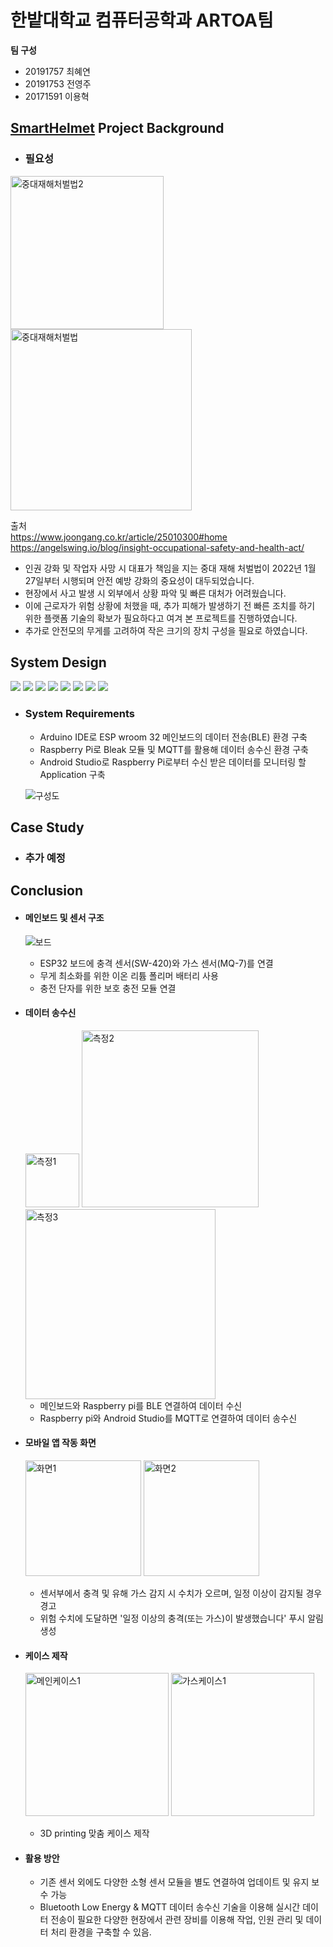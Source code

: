 # 한밭대학교 컴퓨터공학과 ARTOA팀

**팀 구성**
- 20191757 최혜연 
- 20191753 전영주
- 20171591 이용혁

## <u>SmartHelmet</u> Project Background
- ### 필요성
 <img width="245" alt="중대재해처벌법2" src="https://user-images.githubusercontent.com/96764364/205545794-c0730f80-c860-4e98-b06a-9bba336b460f.png"> <img width="290" alt="중대재해처벌법" src="https://user-images.githubusercontent.com/96764364/205548362-2ff68bba-8322-440f-9ed2-d8e97c302dec.png">
 
 출처 <br/>https://www.joongang.co.kr/article/25010300#home <br/>https://angelswing.io/blog/insight-occupational-safety-and-health-act/

  - 인권 강화 및 작업자 사망 시 대표가 책임을 지는 중대 재해 처벌법이 2022년 1월 27일부터 시행되며 안전 예방 강화의 중요성이 대두되었습니다. 
  - 현장에서 사고 발생 시 외부에서 상황 파악 및 빠른 대처가 어려웠습니다.
  - 이에 근로자가 위험 상황에 처했을 때, 추가 피해가 발생하기 전 빠른 조치를 하기 위한 플랫폼 기술의 확보가 필요하다고 여겨 본 프로젝트를 진행하였습니다.
  - 추가로 안전모의 무게를 고려하여 작은 크기의 장치 구성을 필요로 하였습니다.

## System Design
<img src="https://img.shields.io/badge/Arduino-00979D?style=flat-square&logo=arduino&logoColor=white"/> <img src="https://img.shields.io/badge/BLE-0082FC?style=flat-square&logo=bluetooth&logoColor=black"/> <img src="https://img.shields.io/badge/Raspberry Pi-A22846?style=flat-square&logo=raspberrypi&logoColor=black"/> <img src="https://img.shields.io/badge/Linux-FCC624?style=flat-square&logo=Linux&logoColor=black"/> <img src="https://img.shields.io/badge/Python-3776AB?style=flat-square&logo=Python&logoColor=black"/> <img src="https://img.shields.io/badge/MQTT-660066?style=flat-square&logo=mqtt&logoColor=white"/>
 <img src="https://img.shields.io/badge/Android Studio-3DDC84?style=flat-square&logo=android&logoColor=black"/> <img src="https://img.shields.io/badge/Java-F7DF1E?style=flat-square&logo=JavaScript&logoColor=black"/>


- ### System Requirements
  - Arduino IDE로 ESP wroom 32 메인보드의 데이터 전송(BLE) 환경 구축
  - Raspberry Pi로 Bleak 모듈 및 MQTT를 활용해 데이터 송수신 환경 구축
  - Android Studio로 Raspberry Pi로부터 수신 받은 데이터를 모니터링 할 Application 구축
  
  
  ![구성도](https://user-images.githubusercontent.com/96764364/206141817-3c6733fb-a367-4f13-ad89-1a889ce1421f.png)


## Case Study
  - ### 추가 예정
  
  
## Conclusion
  - #### 메인보드 및 센서 구조
      ![보드](https://user-images.githubusercontent.com/96764364/206141809-2a037e86-0a0e-43d3-89d8-765317662e2e.png)
      
      - ESP32 보드에 충격 센서(SW-420)와 가스 센서(MQ-7)를 연결
      - 무게 최소화를 위한 이온 리튬 폴리머 배터리 사용
      - 충전 단자를 위한 보호 충전 모듈 연결

  - #### 데이터 송수신
    <img width="86" alt="측정1" src="https://user-images.githubusercontent.com/96764364/206150803-e0fe1287-19ad-40a5-9151-9c2bfcabc885.png">
    <img width="283" alt="측정2" src="https://user-images.githubusercontent.com/96764364/206150814-42d6b072-8bd2-4bca-8e81-72d4387dbbdf.png">

    <img width="304" alt="측정3" src="https://user-images.githubusercontent.com/96764364/206150826-fda8d4bf-bcda-48b6-8c9c-9eb36ddf3fed.png"> 
     
     - 메인보드와 Raspberry pi를 BLE 연결하여 데이터 수신
     - Raspberry pi와 Android Studio를 MQTT로 연결하여 데이터 송수신


  - #### 모바일 앱 작동 화면
      <img width="185" alt="화면1" src="https://user-images.githubusercontent.com/96764364/206146657-5dc538d4-d7ed-4cf6-ba82-80159b7ccb3c.png"> <img width="185" alt="화면2" src="https://user-images.githubusercontent.com/96764364/206146668-c9fa72bf-0b41-429d-b392-87ab2d180e44.png">

      - 센서부에서 충격 및 유해 가스 감지 시 수치가 오르며, 일정 이상이 감지될 경우 경고
      - 위험 수치에 도달하면 '일정 이상의 충격(또는 가스)이 발생했습니다' 푸시 알림 생성
      
  - #### 케이스 제작
     <img width="229" alt="메인케이스1" src="https://user-images.githubusercontent.com/96764364/206144444-b2bb1de7-fb6c-4255-a785-1ca8ce2ce736.png"> <img width="229" alt="가스케이스1" src="https://user-images.githubusercontent.com/96764364/206144704-3310c6e1-0ec2-4519-b0e0-7fd612479e04.png"> <br/>
    - 3D printing 맞춤 케이스 제작
      
  - #### 활용 방안
      - 기존 센서 외에도 다양한 소형 센서 모듈을 별도 연결하여 업데이트 및 유지 보수 가능
      - Bluetooth Low Energy & MQTT 데이터 송수신 기술을 이용해 실시간 데이터 전송이 필요한 다양한 현장에서 관련 장비를 이용해 작업, 인원 관리 및 데이터 처리 환경을 구축할 수 있음.
